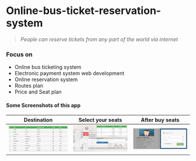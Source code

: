 # Online-bus-ticket-reservation-system

> _People can reserve tickets from any part of the world via internet_

### Focus on
* Online bus ticketing system
* Electronic payment system web development
* Online reservation system
* Routes plan
* Price and Seat plan

#### Some Screenshots of this app
 Destination                                | Select your seats                           | After buy seats                         		                    
:------------------------------------------:|:-------------------------------------------:|:-------------------------------------------:
 <img src="Project files/ticket.PNG" width="200"> | <img src="Project files/ticket1.PNG" width="200"> | <img src="Project files/ticket2.PNG" width="200"> 
